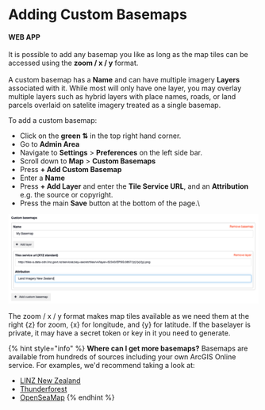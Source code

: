 # Adding Custom Basemaps

#### WEB APP

It is possible to add any basemap you like as long as the map tiles can be accessed using the **zoom / x / y** format.\
\
A custom basemap has a **Name** and can have multiple imagery **Layers** associated with it. While most will only have one layer, you may overlay multiple layers such as hybrid layers with place names, roads, or land parcels overlaid on satelite imagery treated as a single basemap.

To add a custom basemap:

* Click on the **green ⇅** in the top right hand corner.
* Go to **Admin Area**
* Navigate to **Settings** > **Preferences** on the left side bar.
* Scroll down to **Map** > **Custom Basemaps**
* Press **+ Add Custom Basemap**
* Enter a **Name**
* Press **+ Add Layer** and enter the **Tile Service URL**, and an **Attribution** e.g. the source or copyright.&#x20;
* Press the main **Save** button at the bottom of the page.\


![](<../../../.gitbook/assets/adding custom basemaps.png>)

The zoom / x / y format makes map tiles available as we need them at the right {z} for zoom, {x} for longitude, and {y} for latitude. If the baselayer is private, it may have a secret token or key in it you need to generate.

{% hint style="info" %}
**Where can I get more basemaps?** Basemaps are available from hundreds of sources including your own ArcGIS Online service. For examples, we'd recommend taking a look at:

* [LINZ New Zealand](https://data.linz.govt.nz/data/category/topographic/maps/)
* [Thunderforest](https://www.thunderforest.com/maps/outdoors/)
* [OpenSeaMap](https://map.openseamap.org/)
{% endhint %}



